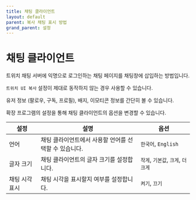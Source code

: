 ```yaml
---
title: 채팅 클라이언트
layout: default
parent: 복사 채팅 표시 방법
grand_parent: 설정
---
```


# 채팅 클라이언트

트위치 채팅 서버에 익명으로 로그인하는 채팅 페이지를 채팅창에 삽입하는 방법입니다.

`트위치 UI 복사` 설정이 제대로 동작하지 않는 경우 사용할 수 있습니다.

유저 정보 (팔로우, 구독, 프로필), 배지, 이모티콘 정보를 간단히 볼 수 있습니다.

확장 프로그램의 설정을 통해 채팅 클라이언트의 옵션을 변경할 수 있습니다.

|설정|설명|옵션|
|---|---|---|
|언어| 채팅 클라이언트에서 사용할 언어를 선택할 수 있습니다.|`한국어`, `English`|
|글자 크기| 채팅 클라이언트의 글자 크기를 설정합니다.|`작게`, `기본값`, `크게`, `더 크게`|
|채팅 시각 표시| 채팅 시각을 표시할지 여부를 설정합니다.|`켜기`, `끄기`|
